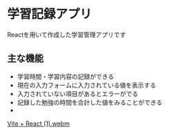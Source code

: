 # 学習記録アプリ
Reactを用いて作成した学習管理アプリです
## 主な機能
- 学習時間・学習内容の記録ができる
- 現在の入力フォームに入力されている値を表示する
- 入力されていない項目があるとエラーがでる
- 記録した勉強の時間を合計した値をみることができる
- 

[Vite + React (1).webm](https://github.com/user-attachments/assets/4da2422c-d85a-48d1-b970-d033da0e8889)
